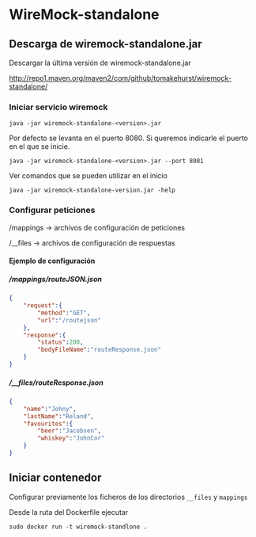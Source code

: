 # WireMock-standalone

## Descarga de wiremock-standalone.jar
Descargar la última versión de wiremock-standalone.jar

http://repo1.maven.org/maven2/com/github/tomakehurst/wiremock-standalone/

### Iniciar servicio wiremock
```shell
java -jar wiremock-standalone-<version>.jar 
```
Por defecto se levanta en el puerto 8080. Si queremos indicarle el puerto en el que se inicie.
```shell
java -jar wiremock-standalone-<version>.jar --port 8081
```
Ver comandos que se pueden utilizar en el inicio
```
java -jar wiremock-standalone-version.jar -help
```

### Configurar peticiones
/mappings -> archivos de configuración de peticiones

/__files -> archivos de configuración de respuestas

#### Ejemplo de configuración
##### /mappings/routeJSON.json

```json
{
	"request":{
		"method":"GET",
		"url":"/routejson"
	},
	"response":{
		"status":200,
		"bodyFileName":"routeResponse.json"
	}
}
```
##### /__files/routeResponse.json
```json
{
	"name":"Johny",
	"lastName":"Reland",
	"favourites":{
		"beer":"Jacobsen",
		"whiskey":"JohnCor"
	}
}
```

## Iniciar contenedor
Configurar previamente los ficheros de los directorios `__files` y `mappings`

Desde la ruta del Dockerfile ejecutar

```shel
sudo docker run -t wiremock-standlone .
```
